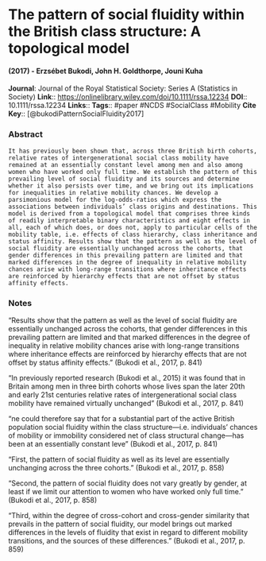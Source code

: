 # The pattern of social fluidity within the British class structure: A topological model
#### (2017) - Erzsébet Bukodi, John H. Goldthorpe, Jouni Kuha
**Journal**: Journal of the Royal Statistical Society: Series A (Statistics in Society)
**Link**:: https://onlinelibrary.wiley.com/doi/10.1111/rssa.12234
**DOI**:: 10.1111/rssa.12234
**Links**:: 
**Tags**:: #paper #NCDS #SocialClass #Mobility 
**Cite Key**:: [@bukodiPatternSocialFluidity2017]

### Abstract

```
It has previously been shown that, across three British birth cohorts, relative rates of intergenerational social class mobility have remained at an essentially constant level among men and also among women who have worked only full time. We establish the pattern of this prevailing level of social fluidity and its sources and determine whether it also persists over time, and we bring out its implications for inequalities in relative mobility chances. We develop a parsimonious model for the log-odds-ratios which express the associations between individuals’ class origins and destinations. This model is derived from a topological model that comprises three kinds of readily interpretable binary characteristics and eight effects in all, each of which does, or does not, apply to particular cells of the mobility table, i.e. effects of class hierarchy, class inheritance and status affinity. Results show that the pattern as well as the level of social fluidity are essentially unchanged across the cohorts, that gender differences in this prevailing pattern are limited and that marked differences in the degree of inequality in relative mobility chances arise with long-range transitions where inheritance effects are reinforced by hierarchy effects that are not offset by status affinity effects.
```

### Notes

“Results show that the pattern as well as the level of social fluidity are essentially unchanged across the cohorts, that gender differences in this prevailing pattern are limited and that marked differences in the degree of inequality in relative mobility chances arise with long-range transitions where inheritance effects are reinforced by hierarchy effects that are not offset by status affinity effects.” (Bukodi et al., 2017, p. 841)

“In previously reported research (Bukodi et al., 2015) it was found that in Britain among men in three birth cohorts whose lives span the later 20th and early 21st centuries relative rates of intergenerational social class mobility have remained virtually unchanged” (Bukodi et al., 2017, p. 841)

“ne could therefore say that for a substantial part of the active British population social fluidity within the class structure—i.e. individuals’ chances of mobility or immobility considered net of class structural change—has been at an essentially constant leve” (Bukodi et al., 2017, p. 841)

“First, the pattern of social fluidity as well as its level are essentially unchanging across the three cohorts.” (Bukodi et al., 2017, p. 858)

“Second, the pattern of social fluidity does not vary greatly by gender, at least if we limit our attention to women who have worked only full time.” (Bukodi et al., 2017, p. 858)

“Third, within the degree of cross-cohort and cross-gender similarity that prevails in the pattern of social fluidity, our model brings out marked differences in the levels of fluidity that exist in regard to different mobility transitions, and the sources of these differences.” (Bukodi et al., 2017, p. 859)